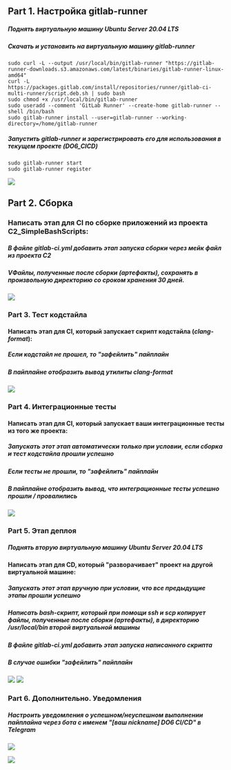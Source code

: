 ## Part 1. Настройка gitlab-runner

##### Поднять виртуальную машину *Ubuntu Server 20.04 LTS*
##### Скачать и установить на виртуальную машину gitlab-runner
``` brew
sudo curl -L --output /usr/local/bin/gitlab-runner "https://gitlab-runner-downloads.s3.amazonaws.com/latest/binaries/gitlab-runner-linux-amd64"
curl -L https://packages.gitlab.com/install/repositories/runner/gitlab-ci-multi-runner/script.deb.sh | sudo bash
sudo chmod +x /usr/local/bin/gitlab-runner
sudo useradd --comment 'GitLab Runner' --create-home gitlab-runner --shell /bin/bash
sudo gitlab-runner install --user=gitlab-runner --working-directory=/home/gitlab-runner
```
##### Запустить gitlab-runner и зарегистрировать его для использования в текущем проекте (DO6_CICD)
``` brew
sudo gitlab-runner start
sudo gitlab-runner register
```
![](images/1.png)

## Part 2. Сборка
### Написать этап для CI по сборке приложений из проекта C2_SimpleBashScripts:
##### В файле gitlab-ci.yml добавить этап запуска сборки через мейк файл из проекта C2
##### VФайлы, полученные после сборки (артефакты), сохранять в произвольную директорию со сроком хранения 30 дней.

![](images/2.png)

### Part 3. Тест кодстайла
#### Написать этап для **CI**, который запускает скрипт кодстайла (*clang-format*):
##### Если кодстайл не прошел, то "зафейлить" пайплайн
##### В пайплайне отобразить вывод утилиты *clang-format*

![](images/3.png)

### Part 4. Интеграционные тесты
#### Написать этап для **CI**, который запускает ваши интеграционные тесты из того же проекта:
##### Запускать этот этап автоматически только при условии, если сборка и тест кодстайла прошли успешно
##### Если тесты не прошли, то "зафейлить" пайплайн
##### В пайплайне отобразить вывод, что интеграционные тесты успешно прошли / провалились

![](images/4.png)

### Part 5. Этап деплоя
##### Поднять вторую виртуальную машину *Ubuntu Server 20.04 LTS*
#### Написать этап для **CD**, который "разворачивает" проект на другой виртуальной машине:
##### Запускать этот этап вручную при условии, что все предыдущие этапы прошли успешно
##### Написать bash-скрипт, который при помощи **ssh** и **scp** копирует файлы, полученные после сборки (артефакты), в директорию */usr/local/bin* второй виртуальной машины
##### В файле _gitlab-ci.yml_ добавить этап запуска написанного скрипта
##### В случае ошибки "зафейлить" пайплайн

![](images/5.png)
![](images/6.png)

### Part 6. Дополнительно. Уведомления
##### Настроить уведомления о успешном/неуспешном выполнении пайплайна через бота с именем "[ваш nickname] DO6 CI/CD" в *Telegram*

![](images/7.png)

![](images/8.png)
